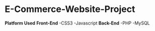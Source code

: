 # E-Commerce-Website-Project
**Platform Used**
**Front-End**
	-CSS3
	-Javascript
**Back-End**
	-PHP
	-MySQL
